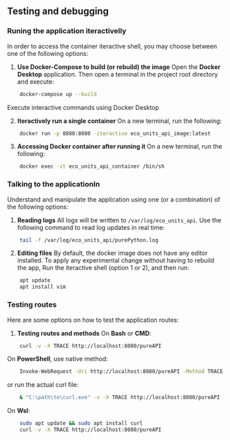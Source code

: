 ## Testing and debugging

### Runing the application iteractivelly
In order to access the container iteractive shell, you may choose between one of the following options:

1. **Use Docker-Compose to build (or rebuild) the image**
Open the **Docker Desktop** application.
Then open a terminal in the project root directory and execute:
```bash
    docker-compose up --build
```
Execute interactive commands using Docker Desktop

2. **Iteractively run a single container**
On a new terminal, run the following:
```bash
    docker run -p 8080:8080 -iteractive eco_units_api_image:latest
```

3. **Accessing Docker container after running it**
On a new terminal, run the following:
```bash
    docker exec -it eco_units_api_container /bin/sh
```

### Talking to the applicationIn
Understand and manipulate the application using one (or a combination) of the following options:

1. **Reading logs**
All logs will be written to `/var/log/eco_units_api`.
Use the following command to read log updates in real time:
```bash
    tail -f /var/log/eco_units_api/purePython.log
```

2. **Editing files** 
By default, the docker image does not have any editor installed.
To apply any experimental change without having to rebuild the app,
Run the iteractive shell (option 1 or 2), and then run:
```bash
    apt update
    apt install vim
```

### Testing routes
Here are some options on how to test the application routes:

1. **Testing routes and methods** 
On **Bash** or **CMD**:
```bash
    curl -v -X TRACE http://localhost:8080/pureAPI
```

On **PowerShell**, use native method:
```bash
    Invoke-WebRequest -Uri http://localhost:8080/pureAPI -Method TRACE -Verbose
```
or run the actual curl file:
```bash
    & "C:\path\to\curl.exe" -v -X TRACE http://localhost:8080/pureAPI
```
On **Wsl**:
```bash
    sudo apt update && sudo apt install curl
    curl -v -X TRACE http://localhost:8080/pureAPI
```